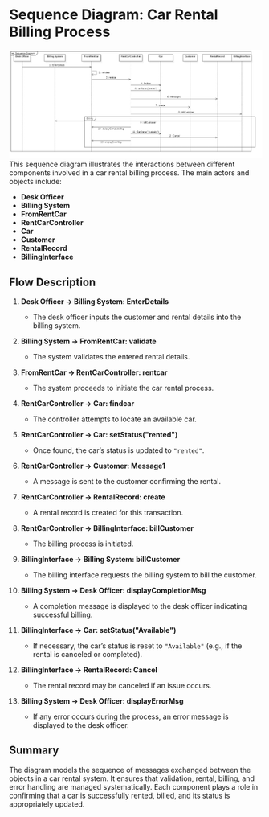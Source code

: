 # Sequence Diagram: Car Rental Billing Process
![alt text](<Sequence Diagram.jpg>)
This sequence diagram illustrates the interactions between different components involved in a car rental billing process. The main actors and objects include:

- **Desk Officer**
- **Billing System**
- **FromRentCar**
- **RentCarController**
- **Car**
- **Customer**
- **RentalRecord**
- **BillingInterface**

## Flow Description

1. **Desk Officer → Billing System: EnterDetails**
   - The desk officer inputs the customer and rental details into the billing system.

2. **Billing System → FromRentCar: validate**
   - The system validates the entered rental details.

3. **FromRentCar → RentCarController: rentcar**
   - The system proceeds to initiate the car rental process.

4. **RentCarController → Car: findcar**
   - The controller attempts to locate an available car.

5. **RentCarController → Car: setStatus("rented")**
   - Once found, the car’s status is updated to `"rented"`.

6. **RentCarController → Customer: Message1**
   - A message is sent to the customer confirming the rental.

7. **RentCarController → RentalRecord: create**
   - A rental record is created for this transaction.

8. **RentCarController → BillingInterface: billCustomer**
   - The billing process is initiated.

9. **BillingInterface → Billing System: billCustomer**
   - The billing interface requests the billing system to bill the customer.

10. **Billing System → Desk Officer: displayCompletionMsg**
    - A completion message is displayed to the desk officer indicating successful billing.

11. **BillingInterface → Car: setStatus("Available")**
    - If necessary, the car’s status is reset to `"Available"` (e.g., if the rental is canceled or completed).

12. **BillingInterface → RentalRecord: Cancel**
    - The rental record may be canceled if an issue occurs.

13. **Billing System → Desk Officer: displayErrorMsg**
    - If any error occurs during the process, an error message is displayed to the desk officer.

## Summary

The diagram models the sequence of messages exchanged between the objects in a car rental system. It ensures that validation, rental, billing, and error handling are managed systematically. Each component plays a role in confirming that a car is successfully rented, billed, and its status is appropriately updated.
